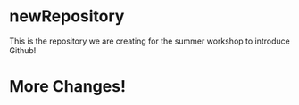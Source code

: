 # newRepository

This is the repository we are creating for the summer workshop to introduce Github!

# More Changes!
